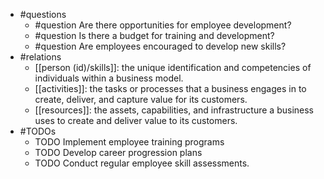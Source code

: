 - #questions
	- #question Are there opportunities for employee development?
	- #question Is there a budget for training and development?
	- #question Are employees encouraged to develop new skills?
- #relations
	- [[person (id)/skills]]: the unique identification and competencies of individuals within a business model.
	- [[activities]]: the tasks or processes that a business engages in to create, deliver, and capture value for its customers.
	- [[resources]]: the assets, capabilities, and infrastructure a business uses to create and deliver value to its customers.
- #TODOs
	- TODO Implement employee training programs
	- TODO  Develop career progression plans
	- TODO  Conduct regular employee skill assessments.